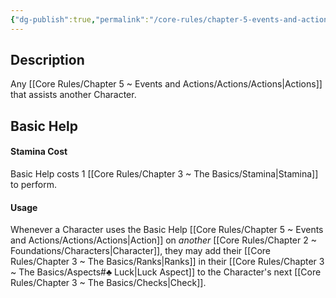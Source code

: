 ```yaml
---
{"dg-publish":true,"permalink":"/core-rules/chapter-5-events-and-actions/actions/help/"}
---
```


## Description
Any [[Core Rules/Chapter 5 ~ Events and Actions/Actions/Actions\|Actions]] that assists another Character.
## Basic Help
#### Stamina Cost
Basic Help costs 1 [[Core Rules/Chapter 3 ~ The Basics/Stamina\|Stamina]] to perform.
#### Usage
Whenever a Character uses the Basic Help [[Core Rules/Chapter 5 ~ Events and Actions/Actions/Actions\|Action]] on *another* [[Core Rules/Chapter 2 ~ Foundations/Characters\|Character]], they may add their [[Core Rules/Chapter 3 ~ The Basics/Ranks\|Ranks]] in their [[Core Rules/Chapter 3 ~ The Basics/Aspects#♣ Luck\|Luck Aspect]] to the Character's next [[Core Rules/Chapter 3 ~ The Basics/Checks\|Check]].
